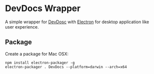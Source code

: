 # DevDocs Wrapper

A simple wrapper for [DevDosc](http://devdocs.io) with [Electron](https://github.com/atom/electron) for desktop application like user experience.

## Package
Create a package for Mac OSX:

```
npm install electron-packager -g
electron-packager . DevDocs --platform=darwin --arch=x64
```
